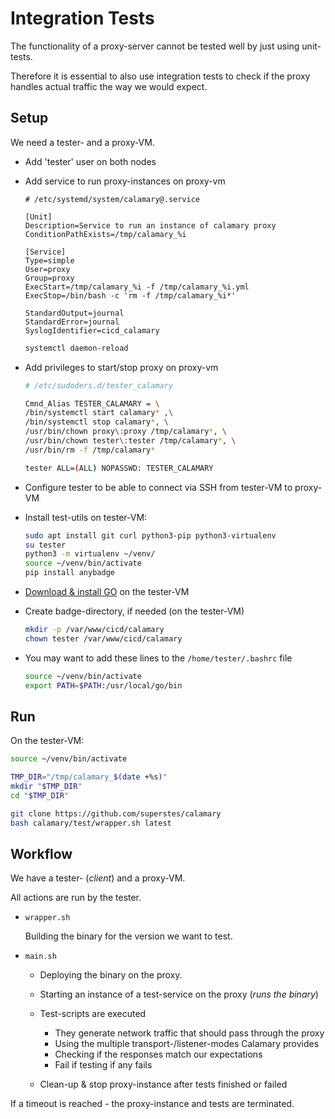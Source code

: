 # Integration Tests

The functionality of a proxy-server cannot be tested well by just using unit-tests.

Therefore it is essential to also use integration tests to check if the proxy handles actual traffic the way we would expect.

## Setup

We need a tester- and a proxy-VM.

* Add 'tester' user on both nodes
* Add service to run proxy-instances on proxy-vm

   ```text
   # /etc/systemd/system/calamary@.service

   [Unit]
   Description=Service to run an instance of calamary proxy
   ConditionPathExists=/tmp/calamary_%i

   [Service]
   Type=simple
   User=proxy
   Group=proxy
   ExecStart=/tmp/calamary_%i -f /tmp/calamary_%i.yml
   ExecStop=/bin/bash -c 'rm -f /tmp/calamary_%i*'

   StandardOutput=journal
   StandardError=journal
   SyslogIdentifier=cicd_calamary
   ```

   ```bash
   systemctl daemon-reload
   ```

* Add privileges to start/stop proxy on proxy-vm

   ```bash
   # /etc/sudoders.d/tester_calamary

   Cmnd_Alias TESTER_CALAMARY = \
   /bin/systemctl start calamary* ,\
   /bin/systemctl stop calamary*, \
   /usr/bin/chown proxy\:proxy /tmp/calamary*, \
   /usr/bin/chown tester\:tester /tmp/calamary*, \
   /usr/bin/rm -f /tmp/calamary*

   tester ALL=(ALL) NOPASSWD: TESTER_CALAMARY
   ```

* Configure tester to be able to connect via SSH from tester-VM to proxy-VM

* Install test-utils on tester-VM:

   ```bash
   sudo apt install git curl python3-pip python3-virtualenv
   su tester
   python3 -m virtualenv ~/venv/
   source ~/venv/bin/activate
   pip install anybadge
   ```

* [Download & install GO](https://go.dev/doc/install) on the tester-VM

* Create badge-directory, if needed (on the tester-VM)

   ```bash
   mkdir -p /var/www/cicd/calamary
   chown tester /var/www/cicd/calamary
   ```

* You may want to add these lines to the `/home/tester/.bashrc` file

   ```bash
   source ~/venv/bin/activate
   export PATH=$PATH:/usr/local/go/bin
   ```
   

## Run

On the tester-VM:

```bash
source ~/venv/bin/activate

TMP_DIR="/tmp/calamary_$(date +%s)"
mkdir "$TMP_DIR"
cd "$TMP_DIR"

git clone https://github.com/superstes/calamary
bash calamary/test/wrapper.sh latest
```

## Workflow

We have a tester- (*client*) and a proxy-VM.

All actions are run by the tester.

* `wrapper.sh`

   Building the binary for the version we want to test.

* `main.sh`

  * Deploying the binary on the proxy.

  * Starting an instance of a test-service on the proxy (*runs the binary*)

  * Test-scripts are executed

    * They generate network traffic that should pass through the proxy
    * Using the multiple transport-/listener-modes Calamary provides
    * Checking if the responses match our expectations
    * Fail if testing if any fails

  * Clean-up & stop proxy-instance after tests finished or failed

If a timeout is reached - the proxy-instance and tests are terminated.
